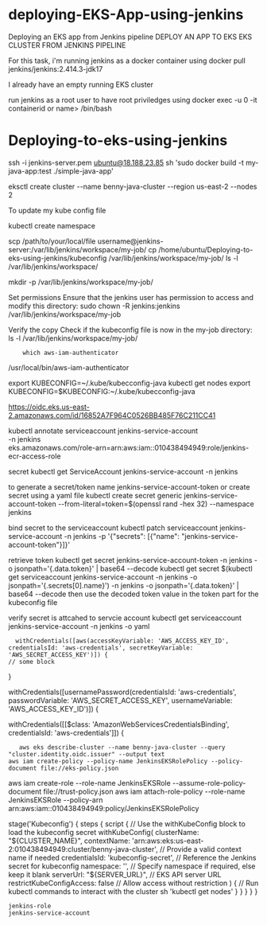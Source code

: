 # deploying-EKS-App-using-jenkins
Deploying an EKS app from Jenkins pipeline 
DEPLOY AN APP TO EKS EKS CLUSTER FROM JENKINS PIPELINE


For this task, i'm running jenkins as a docker container using 
docker pull jenkins/jenkins:2.414.3-jdk17

I already have an empty running EKS cluster 

run jenkins as a root user to have root priviledges using docker exec -u 0 -it
containerid or name> /bin/bash
# Deploying-to-eks-using-jenkins




ssh -i jenkins-server.pem ubuntu@18.188.23.85
sh 'sudo docker build -t my-java-app:test ./simple-java-app'


eksctl create cluster --name benny-java-cluster --region us-east-2 --nodes 2

To update my kube config file 




kubectl create namespace <namespace-name>

scp /path/to/your/local/file username@jenkins-server:/var/lib/jenkins/workspace/my-job/
cp /home/ubuntu/Deploying-to-eks-using-jenkins/kubeconfig /var/lib/jenkins/workspace/my-job/
ls -l /var/lib/jenkins/workspace/



mkdir -p /var/lib/jenkins/workspace/my-job/


Set permissions
Ensure that the jenkins user has permission to access and modify this directory:
sudo chown -R jenkins:jenkins /var/lib/jenkins/workspace/my-job


Verify the copy
Check if the kubeconfig file is now in the my-job directory:
ls -l /var/lib/jenkins/workspace/my-job/




        which aws-iam-authenticator
/usr/local/bin/aws-iam-authenticator


export KUBECONFIG=~/.kube/kubecconfig-java
kubectl get nodes
export KUBECONFIG=$KUBECONFIG:~/.kube/kubecconfig-java

https://oidc.eks.us-east-2.amazonaws.com/id/16852A7F964C0526BB485F76C211CC41


kubectl annotate serviceaccount jenkins-service-account \
  -n jenkins \
  eks.amazonaws.com/role-arn=arn:aws:iam::010438494949:role/jenkins-ecr-access-role


secret
 kubectl get ServiceAccount jenkins-service-account -n jenkins

 to generate a secret/token name jenkins-service-account-token or create secret using a yaml file 
 kubectl create secret generic jenkins-service-account-token --from-literal=token=$(openssl rand -hex 32) --namespace jenkins

 bind secret to the serviceaccount
kubectl patch serviceaccount jenkins-service-account -n jenkins -p '{"secrets": [{"name": "jenkins-service-account-token"}]}'

retrieve token 
kubectl get secret jenkins-service-account-token -n jenkins -o jsonpath='{.data.token}' | base64 --decode
kubectl get secret $(kubectl get serviceaccount jenkins-service-account -n jenkins -o jsonpath='{.secrets[0].name}') -n jenkins -o jsonpath='{.data.token}' | base64 --decode
 then use the decoded token value in the token part for the kubeconfig file 

verify secret is attcahed to servcie account 
kubectl get serviceaccount jenkins-service-account -n jenkins -o yaml








      


      withCredentials([aws(accessKeyVariable: 'AWS_ACCESS_KEY_ID', credentialsId: 'aws-credentials', secretKeyVariable: 'AWS_SECRET_ACCESS_KEY')]) {
    // some block
}


withCredentials([usernamePassword(credentialsId: 'aws-credentials', passwordVariable: 'AWS_SECRET_ACCESS_KEY', usernameVariable: 'AWS_ACCESS_KEY_ID')]) {

withCredentials([[$class: 'AmazonWebServicesCredentialsBinding', credentialsId: 'aws-credentials']]) {     

       aws eks describe-cluster --name benny-java-cluster --query "cluster.identity.oidc.issuer" --output text
    aws iam create-policy --policy-name JenkinsEKSRolePolicy --policy-document file://eks-policy.json
aws iam create-role --role-name JenkinsEKSRole --assume-role-policy-document file://trust-policy.json
aws iam attach-role-policy --role-name JenkinsEKSRole --policy-arn arn:aws:iam::010438494949:policy/JenkinsEKSRolePolicy


 stage('Kubeconfig') {
            steps {
                script {
                    // Use the withKubeConfig block to load the kubeconfig secret
                    withKubeConfig(
                        clusterName: "${CLUSTER_NAME}",
                        contextName: 'arn:aws:eks:us-east-2:010438494949:cluster/benny-java-cluster', // Provide a valid context name if needed
                        credentialsId: 'kubeconfig-secret', // Reference the Jenkins secret for kubeconfig
                        namespace: '', // Specify namespace if required, else keep it blank
                        serverUrl: "${SERVER_URL}", // EKS API server URL
                        restrictKubeConfigAccess: false // Allow access without restriction
                    ) {
                        // Run kubectl commands to interact with the cluster
                        sh 'kubectl get nodes'
                    }
                }
            }
        }
    }

    

    jenkins-role
    jenkins-service-account
